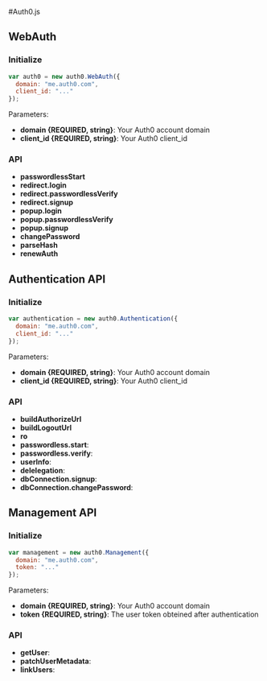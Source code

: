 #Auth0.js

## WebAuth

### Initialize

```js
var auth0 = new auth0.WebAuth({
  domain: "me.auth0.com",
  client_id: "..."
});
```

Parameters:
- **domain {REQUIRED, string}**: Your Auth0 account domain
- **client_id {REQUIRED, string}**: Your Auth0 client_id

### API

- **passwordlessStart**
- **redirect.login**
- **redirect.passwordlessVerify**
- **redirect.signup**
- **popup.login**
- **popup.passwordlessVerify**
- **popup.signup**
- **changePassword**
- **parseHash**
- **renewAuth**

## Authentication API

### Initialize

```js
var authentication = new auth0.Authentication({
  domain: "me.auth0.com",
  client_id: "..."
});
```

Parameters:
- **domain {REQUIRED, string}**: Your Auth0 account domain
- **client_id {REQUIRED, string}**: Your Auth0 client_id

### API

- **buildAuthorizeUrl**
- **buildLogoutUrl**
- **ro**
- **passwordless.start**: 
- **passwordless.verify**: 
- **userInfo**: 
- **delelegation**: 
- **dbConnection.signup**: 
- **dbConnection.changePassword**: 

## Management API

### Initialize

```js
var management = new auth0.Management({
  domain: "me.auth0.com",
  token: "..."
});
```

Parameters:
- **domain {REQUIRED, string}**: Your Auth0 account domain
- **token {REQUIRED, string}**: The user token obteined after authentication

### API

- **getUser**:
- **patchUserMetadata**:
- **linkUsers**: